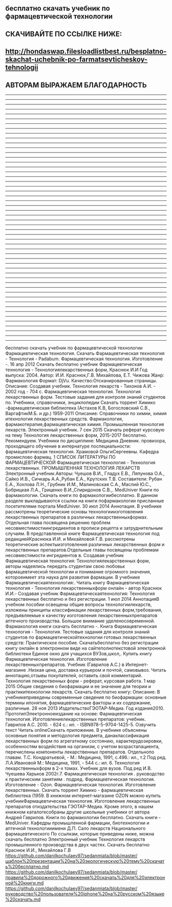 бесплатно скачать учебник по фармацевтической технологии
--------------------------------------------------
СКАЧИВАЙТЕ ПО ССЫЛКЕ НИЖЕ:
--------------------------------------------------
http://hondaswap.filesloadlistbest.ru/besplatno-skachat-uchebnik-po-farmatsevticheskoy-tehnologii
--------------------------------------------------
АВТОРАМ ВЫРАЖАЕМ БЛАГОДАРНОСТЬ
--------------------------------------------------
--------------------------------------------------
--------------------------------------------------
--------------------------------------------------
--------------------------------------------------
--------------------------------------------------
--------------------------------------------------
--------------------------------------------------
--------------------------------------------------
--------------------------------------------------
--------------------------------------------------
--------------------------------------------------
--------------------------------------------------
--------------------------------------------------
--------------------------------------------------
--------------------------------------------------
--------------------------------------------------
--------------------------------------------------
--------------------------------------------------
--------------------------------------------------
--------------------------------------------------
--------------------------------------------------
--------------------------------------------------
--------------------------------------------------
--------------------------------------------------
--------------------------------------------------
--------------------------------------------------
--------------------------------------------------
--------------------------------------------------
--------------------------------------------------
--------------------------------------------------
--------------------------------------------------
--------------------------------------------------
--------------------------------------------------
--------------------------------------------------
--------------------------------------------------
--------------------------------------------------
--------------------------------------------------
--------------------------------------------------
--------------------------------------------------
--------------------------------------------------
--------------------------------------------------
--------------------------------------------------
--------------------------------------------------
--------------------------------------------------
--------------------------------------------------
--------------------------------------------------
--------------------------------------------------
--------------------------------------------------
--------------------------------------------------
--------------------------------------------------
--------------------------------------------------
--------------------------------------------------
бесплатно скачать учебник по фармацевтической технологии Фармацевтическая технология. Скачать Фармацевтическая технология - Технология  - Padabum. Фармацевтическая технология. Изготовление  -. 16 апр 2012  Скачать бесплатно учебник Фармацевтическая технология - Технологиялекарственных форм, Краснюк И.И Год выпуска: 2004. Автор: И.И. Краснюк,Г.В. Михайлова, Е.Т. Чижова Жанр: Фармакология Формат: DjVu. Качество:Отсканированные страницы. Описание: Создавая учебник. Технология лекарств - Тихонов А.И. - 2002 год - 704 с. Фармацевтическая технология. Технология лекарственных форм. Тестовые задания для контроля знаний студентов по. Учебники, справочники, энциклопедии  Скачать торрент Химико -фармацевтическая библиотека (Астахов К.В, Богословский С.В., ВаргафтикМ.Б. и др.) 1959-2011  Описание: Справочники по химии, химия итехнология лекарственных средств. Фармакология, фармакотерапия,фармацевтическая химия. Промышленная технология лекарств. Электронный учебник. 7 сен 2015  Скачать реферат  курсовую на тему Технология лекарственных форм, 2015-2017 бесплатно.  Рекомендуем. Учебники по дисциплине: Медицина Дневник. провизора, проходящего обучение в интернатуре поспециальности: фармацевтическая технология. Храмовой ОльгиСергеевны. Кафедра промислово фармац. 1 СПИСОК ЛИТЕРАТУРЫ ПО ФАРМАЦЕВТИЧЕСКОЙ
Фармацевтическая технология - Технология лекарственных. ПРОМЫШЛЕННАЯ ТЕХНОЛОГИЯ ЛЕКАРСТВ  Электронный учебник.Авторы: Чуешов В.И., Гладух Е.В., Ляпунова О.А., Сайко И.В., Сичкарь А.А.,Рубан Е.А., Крутских Т.В. Составители: Рубан Е.А., Хохлова Л.Н., Грубник И.М., Малиновская С.А., Маслий Ю.С., Бобрицкая Л.А., Гриценко В.И.,Спиридонов С.В.,. MedUniver Книги по фармакологии. Скачать книги по фармакологиибесплатно. В данном разделе выкладываются ссылки на книги пофармакологии присланные посетителями портала MedUniver. 30 июл 2014  Аннотация. В учебнике рассмотрены теоретические основы технологииизготовления лекарственных препаратов в различных лекарственныхформах. Отдельная глава посвящена решению проблем несовместимостиингредиентов в прописи рецепта и затруднительным случаям. В представленной книге Фармацевтическая технология под редакциейКраснюка И.И. и Михайловой Г.В. рассмотрены теоретические аспектыизготовления различных лекарственных форм и лекарственных препаратов.Отдельные главы посвящены проблемам несовместимости ингредиентов в. Создавая учебник Фармацевтическая технология: Технологиялекарственных форм, авторы надеялись передать студентам свою любовьк фармацевтической технологии и понимание огромного значения, котороеимеет эта наука для развития фармации. В учебнике Фармацевтическаятехнология:. Читать книгу Фармацевтическая технология - Технология лекарственныхформ онлайн - автор Краснюк И.И.- Создавая учебник Фармацевтическаятехнология: Технология лекарственных бесплатно и без регистрации. 1 июл 2014  АннотацияВ учебном пособии освещены общие вопросы технологиилекарств, изложены принципы классификации лекарственных форм,требования, предъявляемые к качеству изготовления лекарственныхпрепаратов аптечного производства. Большое внимание уделеносовременной. Фармакология книги скачать бесплатно -. Книга Фармацевтическая технология - Технология. Тестовые задания для контроля знаний студентов по фармацевтическойтехнологии готовых лекарственных средств: Практическое пособие. Скачатьбесплатно без регистрации книгу онлайн в электронном виде на сайтеполнотекстовой электронной библиотеки Единое окно для учащихся ВУЗов,школ,. Купить книгу Фармацевтическая технология. Изготовление лекарственныхпрепаратов. Учебник (Гаврилов А.С.) в Интернет-магазине .Низкая цена, доставка курьером и почтой, самовывоз. Читать аннотацию,отзывы покупателей, оставить свой комментарий.
Технология лекарственных форм - реферат, курсовая работа. 1 мар 2015  Общие сведения о биофармации и ее значение для теории и практикитехнологии лекарств.  Скачать бесплатно книгу:  Описание: В учебникеприведены современные сведения по биофармации: основные термины ипонятия, фармацевтические факторы и их содержание, различные. 28 ноя 2013  ИздательствоГЭОТАР-Медиа. Год издания2010. ПрототипЭлектронноеиздание на основе: Фармацевтическая технология. Изготовлениелекарственных препаратов: учебник. Гаврилов А.С. 2010. - 624 с.: ил. - ISBN978-5-9704-1425-5. Озвучить текст  Читать onlineСкачать приложение. В учебнике объяснены основные понятия и методология предмета, данаклассификация лекарственных форм по агрегатному состоянию, характерудозировки, особенностям воздействия на организм, с учетом возрастапациента, перечислены компоненты лекарственных препаратов. Отдельнопо главам. Т.С. Кондратьевой, - М.: Медицина, 1991, с.496.: ил., т.2 Под ред. Л.А.Ивановой  М.: Медицина, 1991, - 544 с.: ил. 6. Технология лекарственныхформ в 2-х томах. Учебник для вузов. Под ред И.В. Чуешева  Харьков 2002г.7. Фармацевтическая технология . руководство к практическим занятиям . подред. Фармацевтическая технология. Изготовление  - Ozon. Фармацевтическая технология. Изготовление лекарственных. Скачать торрент Химико - фармацевтическая библиотека (1959. В книжном интернет-магазине OZON можно купить учебникФармацевтическая технология. Изготовление лекарственных препаратов отиздательства ГЭОТАР-Медиа. Кроме этого, в нашем книжном каталогесобраны другие школьные учебники от автора Андрей Гаврилов. Книги по фармакологии бесплатно. Скачать книги - MedUniver. Кафедры промышленной фармации, биотехнологии и аптечной технологииимени Д.П. Сало лекарств Национального фармацевтического  По ссылкам, которые приведены ниже, можна скачать бесплатно Электронный учебник Технология лекарств промышленного производства в двух частях. Скачать бесплатно Краснюк И.И., Михайлова Г.В
https://github.com/danilkochulaev97/sedanmiata/blob/master/шаблон%20презентации%20на%20экологическую%20тему%20скачать%20бесплатно.md
https://github.com/danilkochulaev97/sedanmiata/blob/master/правила%20дорожного%20движения%20скачать%20для%20электронной%20книги.md
https://github.com/danilkochulaev97/sedanmiata/blob/master/руководство%20пользователя%20iphone%20на%20русском%20языке%20скачать.md